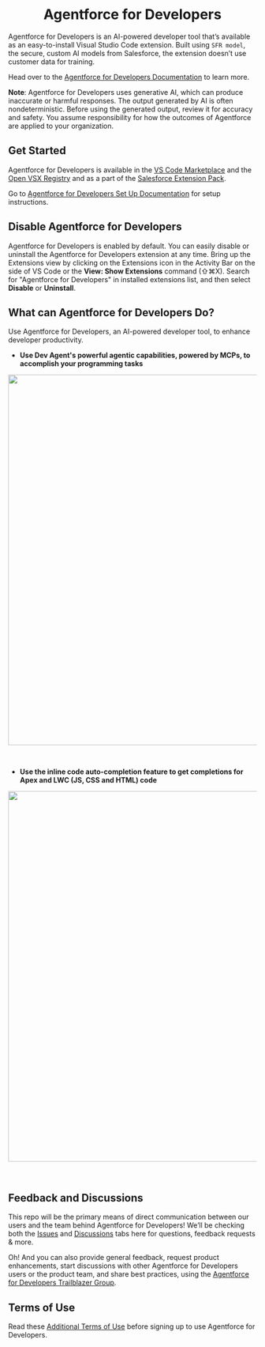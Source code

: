<div align=center>

# Agentforce for Developers

</div>

Agentforce for Developers is an AI-powered developer tool that’s available as an easy-to-install Visual Studio Code extension.  Built using `SFR model`, the secure, custom AI models from Salesforce, the extension doesn’t use customer data for training. 

Head over to the [Agentforce for Developers Documentation](https://developer.salesforce.com/tools/vscode/en/einstein/einstein-overview) to learn more.

**Note**: Agentforce for Developers uses generative AI, which can produce inaccurate or harmful responses. The output generated by AI is often nondeterministic. Before using the generated output, review it for accuracy and safety. You assume responsibility for how the outcomes of Agentforce are applied to your organization.

## Get Started

Agentforce for Developers is available in the [VS Code Marketplace](https://marketplace.visualstudio.com/items?itemName=salesforce.salesforcedx-einstein-gpt) and the [Open VSX Registry](https://open-vsx.org/extension/salesforce/salesforcedx-einstein-gpt) and as a part of the [Salesforce Extension Pack](https://marketplace.visualstudio.com/items?itemName=salesforce.salesforcedx-vscode).

Go to [Agentforce for Developers Set Up Documentation](https://developer.salesforce.com/tools/vscode/en/einstein/einstein-setup) for setup instructions.

## Disable Agentforce for Developers
Agentforce for Developers is enabled by default. You can easily disable or uninstall the Agentforce for Developers extension at any time. Bring up the Extensions view by clicking on the Extensions icon in the Activity Bar on the side of VS Code or the **View: Show Extensions** command (⇧⌘X). Search for "Agentforce for Developers" in installed extensions list, and then select **Disable** or **Uninstall**.


## What can Agentforce for Developers Do?

Use Agentforce for Developers, an AI-powered developer tool, to enhance developer productivity.

* **Use Dev Agent's powerful agentic capabilities, powered by MCPs, to accomplish your programming tasks**

<div align=center>
<img src="https://github.com/forcedotcom/Einstein-GPT-for-Developers/blob/main/images/devagent.gif" width="750">
</div>
<p>&nbsp;</p>

* **Use the inline code auto-completion feature to get completions for Apex and LWC (JS, CSS and HTML) code**

<div align=center>
<img src="https://github.com/forcedotcom/Einstein-GPT-for-Developers/blob/main/images/einstein-inline-autocomplete.gif" width="750">
</div>
<p>&nbsp;</p>
  

## Feedback and Discussions
This repo will be the primary means of direct communication between our users and the team behind Agentforce for Developers! We’ll be checking both the [Issues](https://github.com/forcedotcom/Einstein-GPT-for-Developers/issues) and [Discussions](https://github.com/forcedotcom/Einstein-GPT-for-Developers/discussions) tabs here for questions, feedback requests & more. 

Oh! And you can also provide general feedback, request product enhancements, start discussions with other Agentforce for Developers users or the product team, and share best practices, using the [Agentforce for Developers Trailblazer Group](https://trailhead.salesforce.com/trailblazer-community/groups/0F94V000000oRJs?tab=discussion&sort=LAST_MODIFIED_DATE_DESC).


## Terms of Use

Read these [Additional Terms of Use](https://developer.salesforce.com/tools/vscode/en/einstein/einstein-termsofuse) before signing up to use Agentforce for Developers.
